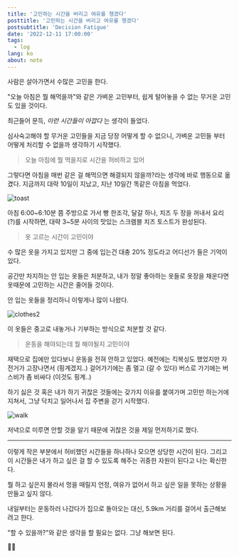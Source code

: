 ```yaml
---
title: '고민하는 시간을 버리고 여유를 챙겼다'
posttitle: '고민하는 시간을 버리고 여유를 챙겼다'
postsubtitle: 'Decision Fatigue'
date: '2022-12-11 17:00:00'
tags:
  - log
lang: ko
about: note
---
```


사람은 살아가면서 수많은 고민을 한다.

"오늘 아침은 뭘 해먹을까"와 같은 가벼운 고민부터, 쉽게 털어놓을 수 없는 무거운 고민도 있을 것이다.

최근들어 문득, _이런 시간들이 아깝다_ 는 생각이 들었다.

심사숙고해야 할 무거운 고민들을 지금 당장 어떻게 할 수 없으니, 가벼운 고민들 부터 어떻게 처리할 수 없을까 생각하기 시작했다.

> 오늘 아침에 뭘 먹을지로 시간을 허비하고 있어

그렇다면 아침을 매번 같은 걸 해먹으면 해결되지 않을까?라는 생각에 바로 행동으로 옮겼다.
지금까지 대략 10일이 지났고, 지난 10일간 똑같은 아침을 먹었다.

![toast](/images/posts/log/decision-fatigue/breakfast-toast.jpg)

아침 6:00\~6:10분 쯤 주방으로 가서 빵 한조각, 달갈 하나, 치즈 두 장을 꺼내서 요리(?)를 시작하면,
대략 3\~5분 사이의 맛있는 스크램블 치즈 토스트가 완성된다.

> 옷 고르는 시간이 고민이야

수 많은 옷을 가지고 있지만 그 중에 입는건 대충 20% 정도라고 어디선가 들은 기억이 있다.

공간만 차지하는 안 입는 옷들은 처분하고, 내가 정말 좋아하는 옷들로 옷장을 채운다면
옷때문에 고민하는 시간은 줄어들 것이다.

안 입는 옷들을 정리하니 이렇게나 많이 나왔다.

![clothes2](/images/posts/log/decision-fatigue/clothes2.jpg)

이 옷들은 중고로 내놓거나 기부하는 방식으로 처분할 것 같다.

> 운동을 해야되는데 뭘 해야될지 고민이야

재택으로 집에만 있다보니 운동을 전혀 안하고 있었다. 예전에는 킥복싱도 했었지만 자전거가 고장나면서 (핑계겠지..)
걸어가기에는 좀 멀고 (갈 수 있다) 버스로 가기에는 버스비가 좀 비싸다 (이것도 핑계..)

하기 싫은 것 혹은 내가 하기 귀찮은 것들에는 갖가지 이유를 붙여가며 고민만 하는거에 지쳐서, 그냥 닥치고 일어나서 집 주변을 걷기 시작했다.

![walk](/images/posts/log/decision-fatigue/walk.jpg)

저녁으로 미루면 안할 것을 알기 때문에 귀찮은 것을 제일 먼저하기로 했다.

---

이렇게 작은 부분에서 허비했던 시간들을 하나하나 모으면 상당한 시간이 된다. 그리고 이 시간들은 내가 하고 싶은 걸 할 수 있도록 해주는 귀중한 자원이 된다고 나는 확신한다.

뭘 하고 싶은지 몰라서 멍을 때릴지 언정, 여유가 없어서 하고 싶은 일을 못하는 상황을 만들고 싶지 않다.

내일부터는 운동하러 나갔다가 집으로 돌아오는 대신, 5.9km 거리를 걸어서 출근해보려고 한다.

"할 수 있을까?"와 같은 생각을 할 필요는 없다. 그냥 해보면 된다.

👋🏼

